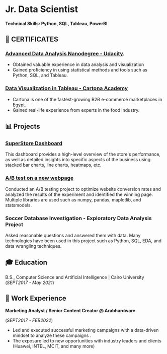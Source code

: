 # Jr. Data Scientist

#### Technical Skills: Python, SQL, Tableau, PowerBI

## 📜 CERTIFICATES

### [Advanced Data Analysis Nanodegree - Udacity](https://confirm.udacity.com/AKTCERKS).

- Obtained valuable experience in data analysis and visualization
- Gained proficiency in using statistical methods and tools such as Python, SQL, and Tableau.

### [Data Visualization in Tableau - Cartona Academy](https://bit.ly/cartonaCertificate)
- Cartona is one of the fastest-growing B2B e-commerce marketplaces in Egypt.
- Gained real-life experience from experts in the food industry.

## 📊 Projects
### [SuperStore Dashboard](https://public.tableau.com/app/profile/ahmidaziz/viz/PerformanceOverview_16843287339820/Dashboard1)
This dashboard provides a high-level overview of the store's performance, as well as detailed insights into specific aspects of the business using stacked bar charts, line charts, heatmaps, etc.


### [A/B test on a new webpage](https://github.com/AhmidAziz/ab-test-on-new-webpage/blob/main/ab%20testing%20on%20new%20webpage%20project.ipynb)
Conducted an A/B testing project to optimize website conversion rates and analyzed the results of the experiment and identified the winning page. Multiple libraries are used such as numpy, pandas, maplotlib, and statsmodels.

### Soccer Database Investigation - Exploratory Data Analysis Project
Asked reasonable questions and answered them with data. Many technologies have been used in this project such as Python, SQL, EDA, and data wrangling techniques.

## 🎓 Education
B.S., Computer Science and Artificial Intelligence | Cairo University 
(_SEPT2017 - May 2021_)

## 💼 Work Experience
**Marketing Analyst / Senior Content Creator @ Arabhardware**

(_SEPT2017 - FEB2022_)
- Led and executed successful marketing campaigns with a data-driven mindset to analyze these campaigns .
- The exposure led to new opportunities with industry leaders and clients (Huawei, INTEL, MCIT, and many more)

